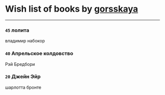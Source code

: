 # Wish list of books by [gorsskaya](http://vk.com/id324985634)
---

### `45` лолита
владимир набокор

### `40` Апрельское колдовство
Рэй Бредбори

### `20` Джейн Эйр
шарлотта бронте

